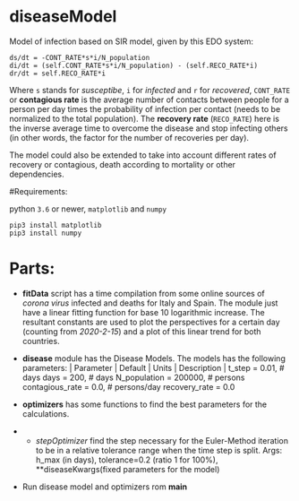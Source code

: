 # diseaseModel
Model of infection based on SIR model, given by this EDO system:
	
	ds/dt = -CONT_RATE*s*i/N_population
	di/dt = (self.CONT_RATE*s*i/N_population) - (self.RECO_RATE*i)
	dr/dt = self.RECO_RATE*i

Where `s` stands for _susceptibe_, `i` for _infected_ and `r` for _recovered_, `CONT_RATE` or __contagious rate__ is the average number of contacts between people for a person per day times the probability of infection per contact (needs to be normalized to the total population). The __recovery rate__ (`RECO_RATE`) here is the inverse average time to overcome the disease and stop infecting others (in other words, the factor for the number of recoveries per day).

The model could also be extended to take into account different rates of recovery or contagious, death according to mortality or other dependencies.

#Requirements:

python `3.6` or newer, `matplotlib` and `numpy`

	pip3 install matplotlib
	pip3 install numpy

# Parts:
* **fitData** script has a time compilation from some online sources of _corona virus_ infected and deaths for Italy and Spain. The module just have a linear fitting function for base 10 logarithmic increase. The resultant constants are used to plot the perspectives for a certain day (counting from _2020-2-15_) and a plot of this linear trend for both countries.

* **disease** module has the Disease Models. The models has the following parameters:
	| Parameter | Default | Units | Description |
	t_step  = 0.01, # days
    days    = 200,  # days
	N_population    = 200000, # persons
	contagious_rate = 0.0,    # persons/day
	recovery_rate   = 0.0
* **optimizers** has some functions to find the best parameters for the calculations.
* * _stepOptimizer_ find the step necessary for the Euler-Method iteration to be in a relative tolerance range when the time step is split. 
Args:
	h_max (in days), tolerance=0.2 (ratio 1 for 100%), **diseaseKwargs(fixed parameters for the model)

* Run disease model and optimizers rom **main** 